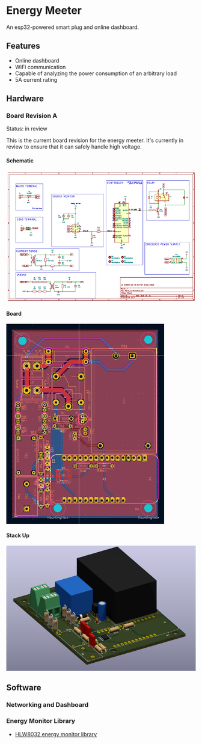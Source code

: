 # Energy Meeter

An esp32-powered smart plug and online dashboard.

## Features

- Online dashboard
- WiFi communication
- Capable of analyzing the power consumption of an arbitrary load
- 5A current rating

## Hardware

### Board Revision A

Status: in review

This is the current board revision for the energy meeter. It's currently in review to ensure that it can safely handle high voltage.

#### Schematic
![schmatic](./docs/revA_schematic.png)

#### Board
![board](./docs/revA_board.png)

#### Stack Up
![Stack up](./docs/revA_stack_up.png)


## Software

### Networking and Dashboard

### Energy Monitor Library

- [HLW8032 energy monitor library](https://github.com/Energy-Meeter/HLW8032)